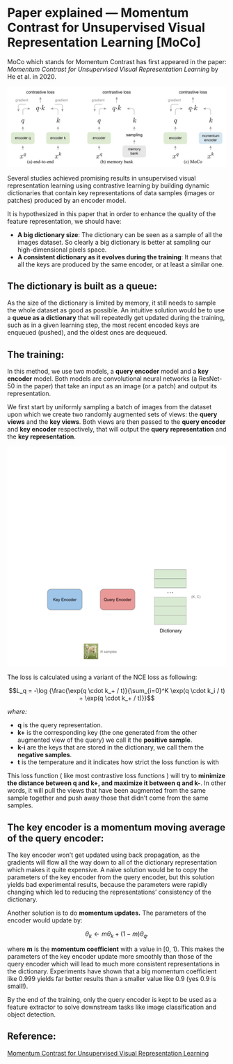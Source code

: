 # Paper explained — Momentum Contrast for Unsupervised Visual Representation Learning [MoCo]

MoCo which stands for Momentum Contrast has first appeared in the paper: *Momentum Contrast for Unsupervised Visual Representation Learning* by He et al. in 2020.

![Conceptual comparison of three contrastive loss mechanisms](pics/arc.png)

Several studies achieved promising results in unsupervised visual representation learning using contrastive learning by building dynamic dictionaries that contain key representations of data samples (images or patches) produced by an encoder model.

It is hypothesized in this paper that in order to enhance the quality of the feature representation, we should have:

- **A big dictionary size**: The dictionary can be seen as a sample of all the images dataset. So clearly a big dictionary is better at sampling our high-dimensional pixels space.
- **A consistent dictionary as it evolves during the training**: It means that all the keys are produced by the same encoder, or at least a similar one.

## The dictionary is built as a queue:

As the size of the dictionary is limited by memory, it still needs to sample the whole dataset as good as possible. An intuitive solution would be to use a **queue as a dictionary** that will repeatedly get updated during the training, such as in a given learning step, the most recent encoded keys are enqueued (pushed), and the oldest ones are dequeued.

## The training:

In this method, we use two models, a **query encoder** model and a **key encoder** model. Both models are convolutional neural networks (a ResNet-50 in the paper) that take an input as an image (or a patch) and output its representation.

We first start by uniformly sampling a batch of images from the dataset upon which we create two randomly augmented sets of views: the **query views** and the **key views**. Both views are then passed to the **query encoder** and **key encoder** respectively, that will output the **query representation** and the **key representation**.

![Animated visualization of MoCo training](pics/example.gif)

The loss is calculated using a variant of the NCE loss as following:

$$L_q = -\log {\frac{\exp(q \cdot k_+ / t)}{\sum_{i=0}^K \exp(q \cdot k_i / t) + \exp(q \cdot k_+ / t)}}$$

*where:*

- **q** is the query representation.
- **k+** is the corresponding key (the one generated from the other augmented view of the query) we call it the **positive sample**.
- **k-i** are the keys that are stored in the dictionary, we call them the **negative samples**.
- **t** is the temperature and it indicates how strict the loss function is with

This loss function ( like most contrastive loss functions ) will try to **minimize the distance between q and k+, and maximize it between q and k-**.
In other words, it will pull the views that have been augmented from the same sample together and push away those that didn’t come from the same samples.

## The key encoder is a momentum moving average of the query encoder:

The key encoder won’t get updated using back propagation, as the gradients will flow all the way down to all of the dictionary representation which makes it quite expensive. A naive solution would be to copy the parameters of the key encoder from the query encoder, but this solution yields bad experimental results, because the parameters were rapidly changing which led to reducing the representations’ consistency of the dictionary.

Another solution is to do **momentum updates.** The parameters of the encoder would update by:

$$\theta_k \leftarrow m\theta_k + (1-m)\theta_q.$$

where **m** is the **momentum coefficient** with a value in [0, 1). This makes the parameters of the key encoder update more smoothly than those of the query encoder which will lead to much more consistent representations in the dictionary. Experiments have shown that a big momentum coefficient like 0.999 yields far better results than a smaller value like 0.9 (yes 0.9 is small!).

By the end of the training, only the query encoder is kept to be used as a feature extractor to solve downstream tasks like image classification and object detection.


## Reference:
[Momentum Contrast for Unsupervised Visual Representation Learning](https://arxiv.org/abs/1911.05722)
